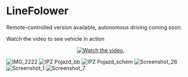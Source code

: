 # LineFolower
Remote-controlled version available, autonomous driving coming soon.

Watch the video to see vehicle in action

<p align="center">
  <a href="https://www.youtube.com/watch?v=52OadkTGyIU">
     <img src="https://img.youtube.com/vi/52OadkTGyIU/0.jpg" alt="Watch the video.">
  </a>
</p>

![IMG_2222](https://github.com/TanskiSzymon/LineFolower/assets/108231030/ece28fa1-5f0e-44d0-83fc-b52e5ac545f3)
![IPZ Pojazd_bb](https://github.com/TanskiSzymon/LineFolower/assets/108231030/412d987c-7722-44cf-9bdf-265b93bc3a4d)
![IPZ Pojazd_schem](https://github.com/TanskiSzymon/LineFolower/assets/108231030/adf11865-3717-4a23-99f8-8f74e4aefa81)
![Screenshot_26](https://github.com/TanskiSzymon/LineFolower/assets/108231030/51cd14de-0b3f-43fa-94fa-5ac8e8a2fe5e)
![Screenshot_1](https://github.com/TanskiSzymon/LineFolower/assets/108231030/072432b9-7b4a-4774-8f41-9e81b74d0c39)
![Screenshot_7](https://github.com/TanskiSzymon/LineFolower/assets/108231030/e6b863d3-280a-41bf-9bbe-5c352115e9e7)
